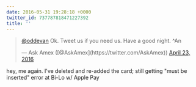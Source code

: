 ```yaml
---
date: 2016-05-31 19:28:18 +0000
twitter_id: 737787818471227392
title: ''
---
```


<blockquote class="twitter-tweet"><p lang="en" dir="ltr"><a href="https://twitter.com/oddEvan?ref_src=twsrc%5Etfw">@oddevan</a> Ok. Tweet us if you need us. Have a good night. ^An</p>&mdash; Ask Amex ([@AskAmex](https://twitter.com/AskAmex)) <a href="https://twitter.com/AskAmex/status/723693200930574336?ref_src=twsrc%5Etfw">April 23, 2016</a></blockquote>
<script async src="https://platform.twitter.com/widgets.js" charset="utf-8"></script>

hey, me again. I've deleted and re-added the card; still getting "must be inserted" error at Bi-Lo w/ Apple Pay
